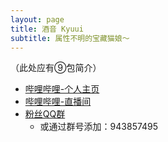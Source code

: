 ```yaml
---
layout: page
title: 酒音 Kyuui
subtitle: 属性不明的宝藏猫娘～
---
```


（此处应有⑨包简介）

* [哔哩哔哩-个人主页](https://space.bilibili.com/30654958)
* [哔哩哔哩-直播间](https://live.bilibili.com/10098966)
* [粉丝QQ群](https://qm.qq.com/q/FqD7gAz6QE)
    - 或通过群号添加：943857495